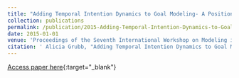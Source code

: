 ```yaml
---
title: "Adding Temporal Intention Dynamics to Goal Modeling- A Position Paper"
collection: publications
permalink: /publication/2015-Adding-Temporal-Intention-Dynamics-to-Goal-Modeling-A-Position-Paper
date: 2015-01-01
venue: 'Proceedings of the Seventh International Workshop on Modeling in Software Engineering MiSE'
citation: ' Alicia Grubb, "Adding Temporal Intention Dynamics to Goal Modeling- A Position Paper." Proceedings of the Seventh International Workshop on Modeling in Software Engineering MiSE, 2015.'
---
```

[Access paper here](http://www.cs.toronto.edu/~amgrubb/archive/MiSE-2015.pdf){:target="_blank"}
